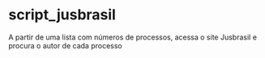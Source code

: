 # script_jusbrasil
A partir de uma lista com números de processos, acessa o site Jusbrasil e procura o autor de cada processo
